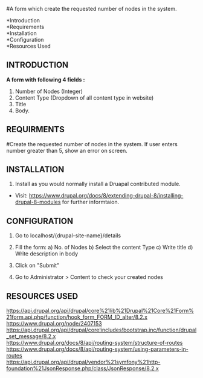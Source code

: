 #A form which create the requested number of nodes in the system.

  *Introduction <br />
  *Requirements <br />
  *Installation <br />
  *Configuration <br />
  *Resources Used
  

INTRODUCTION
----------------------

<strong>A form with following 4 fields : </strong>
  1. Number of Nodes (Integer)
  2. Content Type (Dropdown of all content type in website)
  3. Title
  4. Body.


REQUIRMENTS
----------------------

#Create the requested number of nodes in the system. If user enters number greater than 5, show an error on screen.


INSTALLATION
----------------------

1. Install as you would  normally install a Druapal contributed module. <br />
* Visit: https://www.drupal.org/docs/8/extending-drupal-8/installing-drupal-8-modules
for further informtaion.


CONFIGURATION
----------------------

1. Go to localhost/{drupal-site-name}/details

2. Fill the form: 
     a) No. of Nodes
     b) Select the content Type
     c) Write title
     d) Write description in body
     
3. Click on "Submit"

4. Go to Administrator > Content to check your created nodes


RESOURCES USED
----------------------

https://api.drupal.org/api/drupal/core%21lib%21Drupal%21Core%21Form%21form.api.php/function/hook_form_FORM_ID_alter/8.2.x <br />
https://www.drupal.org/node/2407153 <br />
https://api.drupal.org/api/drupal/core!includes!bootstrap.inc/function/drupal_set_message/8.2.x <br />
https://www.drupal.org/docs/8/api/routing-system/structure-of-routes <br />
https://www.drupal.org/docs/8/api/routing-system/using-parameters-in-routes <br />
https://api.drupal.org/api/drupal/vendor%21symfony%21http-foundation%21JsonResponse.php/class/JsonResponse/8.2.x <br />
